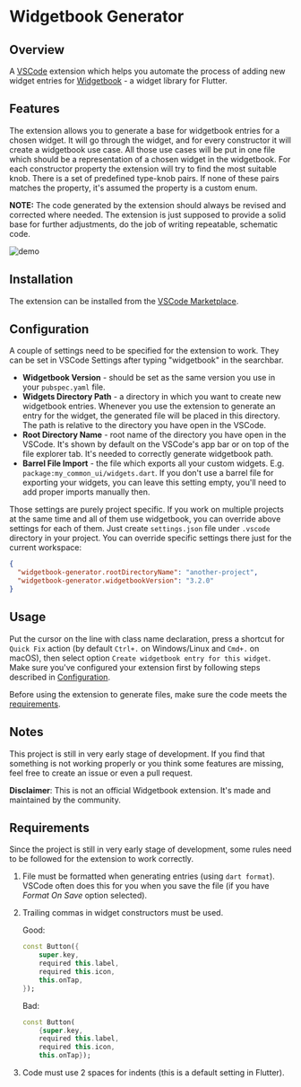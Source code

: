 # Widgetbook Generator

## Overview

A [VSCode](https://code.visualstudio.com/) extension which helps you automate the process of adding new widget entries for [Widgetbook](https://www.widgetbook.io/) - a widget library for Flutter.

## Features

The extension allows you to generate a base for widgetbook entries for a chosen widget. It will go through the widget, and for every constructor it will create a widgetbook use case. All those use cases will be put in one file which should be a representation of a chosen widget in the widgetbook. For each constructor property the extension will try to find the most suitable knob. There is a set of predefined type-knob pairs. If none of these pairs matches the property, it's assumed the property is a custom enum.

**NOTE:** The code generated by the extension should always be revised and corrected where needed. The extension is just supposed to provide a solid base for further adjustments, do the job of writing repeatable, schematic code.

![demo](https://raw.githubusercontent.com/FirentisTFW/widgetbook-entries-generator/main/demo_gifs/generate_widgetbook_entry_preview.gif)

## Installation

The extension can be installed from the [VSCode Marketplace](https://marketplace.visualstudio.com/items?itemName=TODO).

## Configuration

A couple of settings need to be specified for the extension to work. They can be set in VSCode Settings after typing "widgetbook" in the searchbar.

- **Widgetbook Version** - should be set as the same version you use in your `pubspec.yaml` file.
- **Widgets Directory Path** - a directory in which you want to create new widgetbook entries. Whenever you use the extension to generate an entry for the widget, the generated file will be placed in this directory. The path is relative to the directory you have open in the VSCode.
- **Root Directory Name** - root name of the directory you have open in the VSCode. It's shown by default on the VSCode's app bar or on top of the file explorer tab. It's needed to correctly generate widgetbook path.
- **Barrel File Import** - the file which exports all your custom widgets. E.g. `package:my_common_ui/widgets.dart`. If you don't use a barrel file for exporting your widgets, you can leave this setting empty, you'll need to add proper imports manually then.

Those settings are purely project specific. If you work on multiple projects at the same time and all of them use widgetbook, you can override above settings for each of them. Just create `settings.json` file under `.vscode` directory in your project. You can override specific settings there just for the current workspace:

```json
{
  "widgetbook-generator.rootDirectoryName": "another-project",
  "widgetbook-generator.widgetbookVersion": "3.2.0"
}
```

## Usage

Put the cursor on the line with class name declaration, press a shortcut for `Quick Fix` action (by default `Ctrl+.` on Windows/Linux and `Cmd+.` on macOS), then select option `Create widgetbook entry for this widget`. Make sure you've configured your extension first by following steps described in [Configuration](#configuration).

Before using the extension to generate files, make sure the code meets the [requirements](#requirements).

## Notes

This project is still in very early stage of development. If you find that something is not working properly or you think some features are missing, feel free to create an issue or even a pull request.

**Disclaimer**: This is not an official Widgetbook extension. It's made and maintained by the community.

## Requirements

Since the project is still in very early stage of development, some rules need to be followed for the extension to work correctly.

1. File must be formatted when generating entries (using `dart format`). VSCode often does this for you when you save the file (if you have _Format On Save_ option selected).

2. Trailing commas in widget constructors must be used.

   Good:

   ```dart
   const Button({
       super.key,
       required this.label,
       required this.icon,
       this.onTap,
   });
   ```

   Bad:

   ```dart
   const Button(
       {super.key,
       required this.label,
       required this.icon,
       this.onTap});
   ```

3. Code must use 2 spaces for indents (this is a default setting in Flutter).
